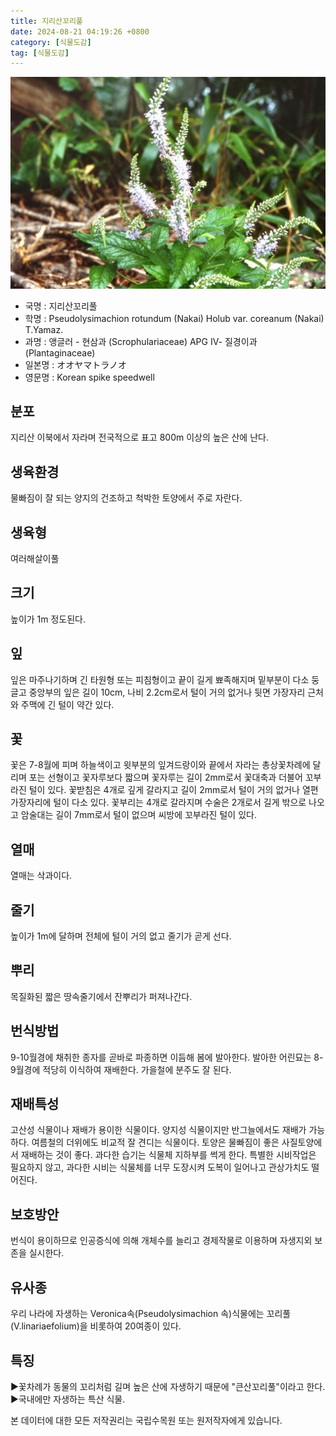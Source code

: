 ```yaml
---
title: 지리산꼬리풀
date: 2024-08-21 04:19:26 +0800
category: [식물도감]
tag: [식물도감]
---
```




![지리산꼬리풀](/assets/img/fileUpload/plants/basic/Scrophulariaceae/Veronica/9740/1_th2.JPG)
- 국명 : 지리산꼬리풀
- 학명 : Pseudolysimachion rotundum (Nakai) Holub var. coreanum (Nakai) T.Yamaz.
- 과명 : 앵글러 - 현삼과 (Scrophulariaceae) APG Ⅳ- 질경이과 (Plantaginaceae)
- 일본명 : オオヤマトラノオ
- 영문명 : Korean spike speedwell


## 분포
지리산 이북에서 자라며 전국적으로 표고 800m 이상의 높은 산에 난다.
## 생육환경
물빠짐이 잘 되는 양지의 건조하고 척박한 토양에서 주로 자란다.
## 생육형
여러해살이풀
## 크기
높이가 1m 정도된다.
## 잎
잎은 마주나기하며 긴 타원형 또는 피침형이고 끝이 길게 뾰족해지며 밑부분이 다소 둥글고 중앙부의 잎은 길이 10cm, 나비 2.2cm로서 털이 거의 없거나 뒷면 가장자리 근처와 주맥에 긴 털이 약간 있다.
## 꽃
꽃은 7-8월에 피며 하늘색이고 윗부분의 잎겨드랑이와 끝에서 자라는 총상꽃차례에 달리며 포는 선형이고 꽃자루보다 짧으며 꽃자루는 길이 2mm로서 꽃대축과 더불어 꼬부라진 털이 있다. 꽃받침은 4개로 깊게 갈라지고 길이 2mm로서 털이 거의 없거나 열편 가장자리에 털이 다소 있다. 꽃부리는 4개로 갈라지며 수술은 2개로서 길게 밖으로 나오고 암술대는 길이 7mm로서 털이 없으며 씨방에 꼬부라진 털이 있다.
## 열매
열매는 삭과이다.
## 줄기
높이가 1m에 달하며 전체에 털이 거의 없고 줄기가 곧게 선다.
## 뿌리
목질화된 짧은 땅속줄기에서 잔뿌리가 퍼져나간다.
## 번식방법
9-10월경에 채취한 종자를 곧바로 파종하면 이듬해 봄에 발아한다. 발아한 어린묘는 8-9월경에 적당히 이식하여 재배한다. 가을철에 분주도 잘 된다.
## 재배특성
고산성 식물이나 재배가 용이한 식물이다. 양지성 식물이지만 반그늘에서도 재배가 가능하다. 여름철의 더위에도 비교적 잘 견디는 식물이다. 토양은 물빠짐이 좋은 사질토양에서 재배하는 것이 좋다. 과다한 습기는 식물체 지하부를 썩게 한다. 특별한 시비작업은 필요하지 않고, 과다한 시비는 식물체를 너무 도장시켜 도복이 일어나고 관상가치도 떨어진다.
## 보호방안
번식이 용이하므로 인공증식에 의해 개체수를 늘리고 경제작물로 이용하며 자생지외 보존을 실시한다.
## 유사종
우리 나라에 자생하는 Veronica속(Pseudolysimachion 속)식물에는 
꼬리풀(V.linariaefolium)을 비롯하여 20여종이 있다.
## 특징
▶꽃차례가 동물의 꼬리처럼 길며 높은 산에 자생하기 때문에 "큰산꼬리풀"이라고 한다.
▶국내에만 자생하는 특산 식물.






본 데이터에 대한 모든 저작권리는 국립수목원 또는 원저작자에게 있습니다.
